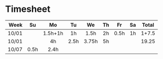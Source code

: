 # Timesheet



|  Week |  Su  |   Mo    |  Tu  |  We   |  Th  |  Fr  |  Sa  | Total |
| ----: | :--: | :-----: | :--: | :---: | :--: | :--: | :--: | :---: |
| 10/01 |      | 1.5h+1h |  1h  | 1.5h  |  2h  | 0.5h |  1h  | 1+7.5 |
| 10/01 |      |   4h    | 2.5h | 3.75h |  5h  |      |      | 19.25 |
| 10/07 | 0.5h |  2.4h   |      |       |      |      |      |       |

